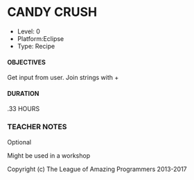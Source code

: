 # CANDY CRUSH
* Level: 0
* Platform:Eclipse
* Type: Recipe

#### OBJECTIVES
Get input from user. Join strings with +

#### DURATION
.33 HOURS

### TEACHER NOTES

Optional

Might be used in a workshop




Copyright (c) The League of Amazing Programmers 2013-2017
